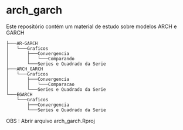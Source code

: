 # arch_garch

Este repositório contém um material de estudo sobre modelos ARCH e GARCH 

```
├───AR-GARCH
│   └───Graficos
│       ├───Convergencia
│       │   └───Comparando
│       └───Series e Quadrado da Serie 
├───ARCH_GARCH
│   └───Graficos
│       ├───Convergencia
│       │   └───Comparacao
│       └───Series e Quadrado da Serie 
└───EGARCH
    └───Graficos
        ├───Convergencia
        └───Series e Quadrado da Serie 
```
OBS : Abrir arquivo arch_garch.Rproj
